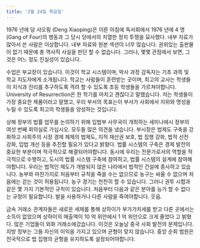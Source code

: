 ```yaml
---
title: '2월 24일 목요일'
---
```

1976 년에 덩 샤오핑 (Deng Xiaoping)은 이른 아침에 독서회에서 1976 년에 4 명 (Gang of Four)의 행동과 그 당시 당에서의 치열한 정치 투쟁을 묘사했다. 내부 자료가 많아서 쓴 사람은 이상합니다. 내부 자료와 원본 섹션이 너무 많습니다. 권위있는 출판물이 없기 때문에 총 역사적 사실을 판단 할 수 없습니다. 그러나, 몇몇 관점에서 보면, 그것은 어느 정도 진실성이 있습니다.

수업은 부교장이 있습니다. 이것이 학교 시스템이며, 박사 과정 감독자는 기초 과목 및 학교 지도자에게 소개됩니다. 학교는 사람들이 훈련받는 곳이며, 최고의 교사는 학생들이 지식과 ​​진리를 추구하도록 격려 할 수 있도록 초등 학생들을 가르쳐야합니다. University of Resurrection은 한 학기를 마치고 괜찮다고 말했습니다. 저는 학생들이 가장 중요한 제품이라고 말했고, 우리 부서의 목표는이 부서가 사회에서 지위와 명성을 누릴 수 있도록 최고의 학생들을 양성하는 것입니다.

상해 정부의 법률 업무를 논의하기 위해 입법부 사무국이 개최하는 세미나에시 정부의 여섯 번째 회의실로 가십시오. 모두들 많은 의견을 냈습니다. 부시장은 법제도 구축을 강화하고 사회주의 시장 경제 체제의 법제도, 지적 재산권 보호, 법 집행 강화, 법적 선전 강화, 입법 개선 등을 추진할 필요가 있다고 밝혔다. 법률 시스템의 구축은 경제 발전의 중요한 부분이며 적극적으로 해결되어야합니다. 동시에 우리는 전문가로서의 역할을 적극적으로 수행하고, 도시의 법률 시스템 구축에 참여하고, 법률 시스템의 설계에 참여해야합니다. 우리는 법적인 제도가 개발되지 않은 나라에서 법적인 건설에 종사하고 있습니다. 농부와 마찬가지로 처음부터 규칙을 죽을 수는 없으므로 농구는 싸울 수 없으며 처음에는 걷는 것이 허용됩니다. 농구 경기는 천천히 할 수 있습니다. 그러나 권투 시합과 같은 몇 가지 기본적인 규칙이 있습니다. 처음부터 다음과 같은 분야를 능가 할 수 없다는 규정이 필요합니다. 발을 사용하거나 다른 사람을 죽여야합니다. 웃음.

금속 거래소 관계자들은 새로운 세제를 통해 상하이가 부가가치세를 받고 다른 곳에서는 소득이 없었으며 상하이의 매출액이 10 억 위안에서 1 억 위안으로 크게 줄었다 고 밝혔다. 많은 기업들이 외화 거래소에갔습니다. 이것은 오늘날 중국 사회 발전의 문제입니다. 지방 정부는 그들 자신의 이익을 가지고 있으며 균형이 맞지 않습니다. 중앙 순회 법원은 전국적으로 법 집행의 균형을 유지하도록 설정되어야합니다.